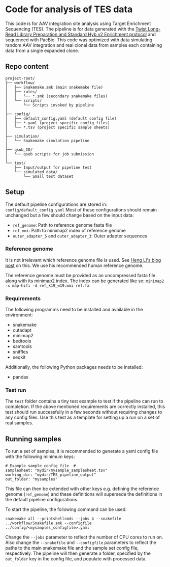 # Code for analysis of TES data

This code is for AAV integration site analysis using Target Enrichment Sequencing (TES).
The pipeline is for data generated with the [Twist Long-Read Library Preparation and Standard Hyb v2 Enrichment protocol](https://www.twistbioscience.com/resources/protocol/long-read-library-preparation-and-standard-hyb-v2-enrichment) and sequenced with PacBio.
This code was optimized with data simulating random AAV integration and real clonal data from samples each containing data from a single expanded clone.



## Repo content
```
project-root/
├── workflow/
│   ├── Snakemake.smk (main snakemake file)
│   ├── rules/
│   │   └── *.smk (secondary snakemake files)
│   └── scripts/
│       └── Scripts invoked by pipeline
│
├── config/
│   ├── default_config.yaml (default config file)
│   ├── *.yaml (project specific config files)
│   └── *.tsv (project specific sample sheets)
│
├── simulation/
│   └── Snakemake simulation pipeline
│
├── qsub_IO/
│   └── qsub scripts for job submission
│
└── test/
    ├── Input/output for pipeline test
    └── simulated_data/
        └── Small test dataset
```



## Setup
The default pipeline configurations are stored in: `config/default_config.yaml`
Most of these configurations should remain unchanged but a few should change based on the input data:
* `ref_genome`: Path to reference genome fasta file
* `ref_mmi`: Path to minimap2 index of reference genome
* `outer_adapter_5` and `outer_adapter_3`: Outer adapter sequences


### Reference genome
It is not irrelevant which reference genome file is used.
See [Heng Li's blog post](https://lh3.github.io/2017/11/13/which-human-reference-genome-to-use) on this. 
We use his recommended human reference genome.

The reference genome must be provided as an uncompressed fasta file along with its minimap2 index.
The index can be generated like so:
`minimap2 -x map-hifi -d ref_k19_w19.mmi ref.fa`


### Requirements
The following programms need to be installed and available in the environment:
  + snakemake
  + cutadapt
  + minimap2
  + bedtools
  + samtools
  + sniffles
  + seqkit
  
Additionally, the following Python packages needs to be installed:
  + pandas


### Test run
The `test` folder contains a tiny test example to test if the pipeline can run to completion.
If the above mentioned requirements are correctly installed, this test should run successfully in a few seconds without requiring changes to any config files.
Use this test as a template for setting up a run on a set of real samples.



## Running samples
To run a set of samples, it is recommended to generate a yaml config file with the following minimum keys:
```
# Example sample config file  #
samplesheet: "mydir/mysample_samplesheet.tsv"
working_dir: "mydir/TES_pipeline_output"
out_folder: "mysamples"
```
This file can then be extended with other keys e.g. defining the reference genome (`ref_genome`) and these definitions will supersede the definitions in the default pipeline configurations.

To start the pipeline, the following command can be used:
```
snakemake all --printshellcmds --jobs 4 --snakefile ../workflow/Snakefile.smk --configfile ../config/<mysamples_configfile>.yaml
```
Change the `--jobs` parameter to reflect the number of CPU cores to run on.
Also change the `--snakefile` and `--configfile` parameters to reflect the paths to the main snakemake file and the sample set config file, respectively.
The pipeline will then generate a folder, specified by the `out_folder` key in the config file, and populate with processed data.



